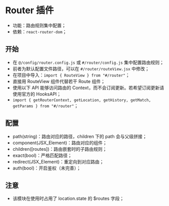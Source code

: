 # Router 插件

- 功能：路由规则集中配置；
- 依赖：`react-router-dom`；

## 开始

- 在 `@/config/router.config.js` 或 `#/router/config.js` 集中配置路由规则；
- 前者为默认配置文件路径，可以在 `#/router/routeView.jsx` 中修改；
- 在项目中导入：`import { RouteView } from "#/router"`；
- 直接用 RouteView  组件代替若干 Route 组件；
- 使用以下 API 能够访问路由的 Context，而不会订阅更新。若希望订阅更新请使用官方的 HooksAPI；
- `import { getRouterContext, getLocation, getHistory, getMatch, getParams } from "#/router"`；

## 配置

- path(string)：路由对应的路径，children 下的 path 会与父级拼接；
- component(JSX_Element)：路由对应的组件；
- children([routes])：路由嵌套时的子路由规则；
- exact(bool)：严格匹配路径；
- redirect(JSX_Element)：重定向到对应路由；
- auth(bool)：开启鉴权（未完善）；

## 注意

- 该模块在使用时占用了 location.state 的 $routes 字段；
